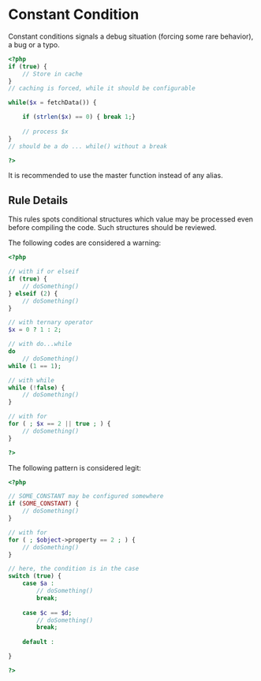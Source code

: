 <!-- Good Practices -->
# Constant Condition

Constant conditions signals a debug situation (forcing some rare behavior), a bug or a typo. 

```php
<?php
if (true) { 
	// Store in cache
}
// caching is forced, while it should be configurable

while($x = fetchData()) {

	if (strlen($x) == 0) { break 1;}
	
	// process $x
}
// should be a do ... while() without a break

?>
```

It is recommended to use the master function instead of any alias.


## Rule Details

This rules spots conditional structures which value may be processed even before compiling the code. Such structures should be reviewed.

The following codes are considered a warning:

```php
<?php

// with if or elseif
if (true) { 
	// doSomething()
} elseif (2) {
	// doSomething()
}

// with ternary operator
$x = 0 ? 1 : 2;

// with do...while
do 
	// doSomething()
while (1 == 1);

// with while
while (!false) {
	// doSomething()
}

// with for
for ( ; $x == 2 || true ; ) {
	// doSomething()
}

?>
```

The following pattern is considered legit:

```php
<?php

// SOME_CONSTANT may be configured somewhere
if (SOME_CONSTANT) { 
	// doSomething()
} 

// with for
for ( ; $object->property == 2 ; ) {
	// doSomething()
}

// here, the condition is in the case
switch (true) {
	case $a : 
		// doSomething()
		break;
	
	case $c == $d; 
		// doSomething()
		break;
	
	default : 

}

?>
```

<!--
## When Not To Use It



## Further Reading 

* [PHP functions aliases] (http://php.net/manual/en/aliases.php)
-->